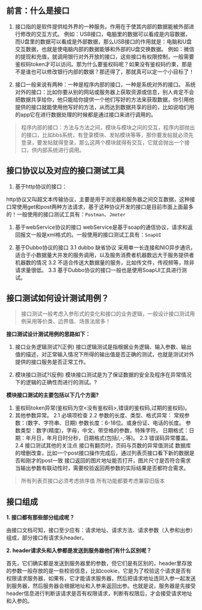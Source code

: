 ## **前言：什么是接口**

1. 接口指的是软件提供给外界的一种服务。作用在于使其内部的数据能被外部进行修改的交互方式。
	例如：USB接口，电脑里的数据可以看成是内容数据，而U盘里的数据可以看成是外部数据，那么USB接口的作用就是：电脑和U盘交互数据，也就是使电脑内部的数据能够和外部的U盘交换数据。
例如：微信的提现和充值，就调用银行对外开放的接口，这些接口有权限控制，一般需要鉴权码token才可以访问。那为什么要鉴权码呢？如果没有鉴权码约束，那是不是谁也可以修改银行内部的数据？那还得了，那就真可以定一个小目标了！

1. 接口一般来说有两种：一种是程序内部的接口，一种是系统对外的接口。
	系统对外的接口：比如你要从别的网站或服务器上获取资源或信息，别人肯定不会把数据共享给你，他只能给你提供一个他们写好的方法来获取数据，你引用他提供的接口就能使用他写好的方法，从而达到数据共享的目的，比如说咱们用的app它在进行数据处理的时候都是通过接口来进行调用的。

> 程序内部的接口：方法与方法之间，模块与模块之间的交互，程序内部抛出的接口，比如bbs系统，有登录模块、发帖模块等等，那你要发帖就必须先登录，要发帖就得登录，那么这两个模块就得有交互，它就会抛出一个接口，供内部系统进行调用。

## **接口协议以及对应的接口测试工具**

1. 基于http协议的接口：

http协议又叫超文本传输协议，主要是用于浏览器和服务器之间交互数据，这种接口常使用get和post两种方法请求，基于这种协议开发的接口是目前市面上面最多的！一般使用的接口测试工具有：`Postman`、`Jmeter`

1. 基于webService协议的接口
	webService是基于soap的通信协议，请求和返回报文一般是xml格式的。一般使用的接口测试工具有：`SoapUI`

2. 基于Dubbo协议的接口
	3.1 dubbo 缺省协议 采用单一长连接和NIO异步通讯，适合于小数据量大并发的服务调用，以及服务消费者机器数远大于服务提供者机器数的情况
	3.2 不适合传送大数据量的服务，比如传文件，传视频等，除非请求量很低。
	3.3 基于Dubbo协议的接口一般也是使用SoapUI工具进行测试。

## **接口测试如何设计测试用例？**
> 接口测试一般考虑入参形式的变化和接口的业务逻辑，一般设计接口测试用例采用等价类、边界值、场景法居多！

**接口测试设计测试用例的思路如下：**
1. 接口业务逻辑测试?(正例)
	接口逻辑测试是指根据业务逻辑、输入参数、输出值的描述，对正常输入情况下所得的输出值是否正确的测试，也就是测试对外提供的接口服务是否正常工作。

2. 模块接口测试?(反例)
	模块接口测试是为了保证数据的安全及程序在异常情况下的逻辑的正确性而进行的测试。?

**模块接口测试的主要包括以下几个方面?**

1. 鉴权码token异常(鉴权码为空<没有鉴权码>,错误的鉴权码,过期的鉴权码)。
2. 其他参数异常。
	2.1 必填项检查
	2.2 参数的长度、类型、格式异常：
		常规参数：(数字、字符串、日期)
		参数长度：6-18位。或身份证、电话的长度。
		参数类型：数字(精度)，字母，中文，带空格的参数，特殊字符。
		日期格式：日期：年月日，年月日时分秒，日期格式(包括/,-,:等)。
	2.3 错误码异常覆盖。
	2.4 接口测试其他的关注点
		接口有翻页时，页码与页数的异常值测试
		数据库的增删改查，比如一个post接口操作完成后，通过列表页接口看下新的数据是否和刚才的post一致
		接口返回的图片地址能否打开，图片尺寸是否符合需求
		当输出参数有联动性时，需要校验返回两参数的实际结果是否都符合需求。
> 所有列表页接口必须考虑排序值
> 所有功能都要考虑兼容旧版本

## **接口组成**

**1. 接口都有那些部分组成呢？**

由接口文档可知，接口至少应有：请求地址、请求方法、请求参数（入参和出参）组成，部分接口有请求头header。

**2. header请求头和入参都是发送到服务器他们有什么区别呢？**

首先，它们确实都是发送到服务器里的参数，但它们是有区别的，header里存放的参数一般存放的是一些校验信息，比如cookie，它是为了校验这个请求是否有权限请求服务器，如果有，它才能请求服务器，然后把请求地址连同入参一起发送到服务器，然后服务器会根据地址和入参来返回出参。也就是说，服务器是先接受header信息进行判断该请求是否有权限请求，判断有权限后，才会接受请求地址和入参的。